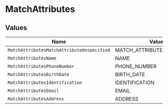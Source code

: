 # MatchAttributes


## Values

| Name                                       | Value                                      |
| ------------------------------------------ | ------------------------------------------ |
| `MatchAttributesMatchAttributeUnspecified` | MATCH_ATTRIBUTE_UNSPECIFIED                |
| `MatchAttributesName`                      | NAME                                       |
| `MatchAttributesPhoneNumber`               | PHONE_NUMBER                               |
| `MatchAttributesBirthDate`                 | BIRTH_DATE                                 |
| `MatchAttributesIdentification`            | IDENTIFICATION                             |
| `MatchAttributesEmail`                     | EMAIL                                      |
| `MatchAttributesAddress`                   | ADDRESS                                    |
